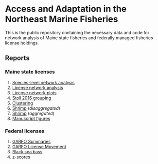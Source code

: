 # Access and Adaptation in the Northeast Marine Fisheries

This is the public repository containing the necessary data and code for network analysis of Maine state fisheries and federally managed fisheries license holdings.

## Reports

### Maine state licenses

1.  [Species-level network analysis](https://carlylovas.github.io/mesg-permits/R/maine/species_networks.html)
2.  [License network analysis](https://carlylovas.github.io/mesg-permits/R/maine/license_networks.html)
3.  [License network plots](https://carlylovas.github.io/mesg-permits/R/maine/license_network_plots.html)
5.  [Stoll 2016 grouping](https://carlylovas.github.io/mesg-permits/R/maine/license_divisions.html)
6.  [Clustering](https://carlylovas.github.io/mesg-permits/R/maine/clustering.html)
7.  [Shrimp](https://carlylovas.github.io/mesg-permits/R/maine/shrimp_split.html) (*disaggregated*)
8.  [Shrimp](https://carlylovas.github.io/mesg-permits/R/maine/shrimp_aggregated.html) (*aggregated*)
8.  [Manuscript figures](https://carlylovas.github.io/mesg-permits/R/maine/fig_development.html)

### Federal licenses

1.  [GARFO Summaries](https://carlylovas.github.io/mesg-permits/R/garfo/garfo_sum_stats.html)
2.  [GARFO License Movement](https://carlylovas.github.io/mesg-permits/R/garfo/license_movement.html)
3.  [Black sea bass](https://carlylovas.github.io/mesg-permits/R/blackseabass.html)
4.  [z-scores](https://carlylovas.github.io/mesg-permits/R/garfo/z_score.html)
